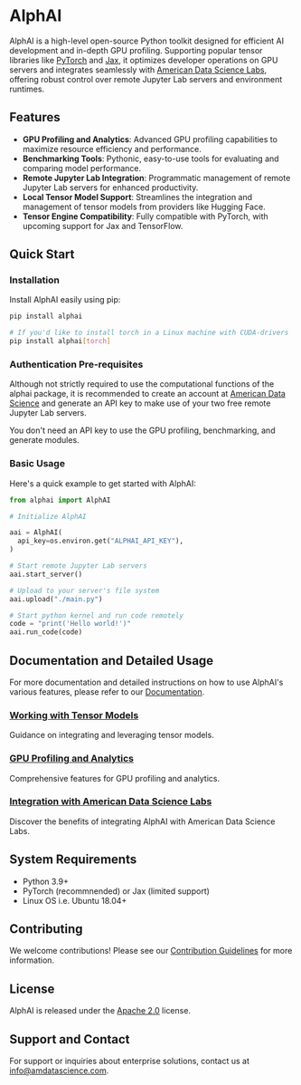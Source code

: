 # AlphAI

AlphAI is a high-level open-source Python toolkit designed for efficient AI development and in-depth GPU profiling. Supporting popular tensor libraries like [PyTorch](https://pytorch.org/get-started/locally/) and [Jax](https://github.com/google/jax), it optimizes developer operations on GPU servers and integrates seamlessly with [American Data Science Labs](https://dashboard.amdatascience.com), offering robust control over remote Jupyter Lab servers and environment runtimes.

## Features

- **GPU Profiling and Analytics**: Advanced GPU profiling capabilities to maximize resource efficiency and performance.
- **Benchmarking Tools**: Pythonic, easy-to-use tools for evaluating and comparing model performance.
- **Remote Jupyter Lab Integration**: Programmatic management of remote Jupyter Lab servers for enhanced productivity.
- **Local Tensor Model Support**: Streamlines the integration and management of tensor models from providers like Hugging Face.
- **Tensor Engine Compatibility**: Fully compatible with PyTorch, with upcoming support for Jax and TensorFlow.

## Quick Start

### Installation

Install AlphAI easily using pip:

```bash
pip install alphai

# If you'd like to install torch in a Linux machine with CUDA-drivers
pip install alphai[torch]
```

### Authentication Pre-requisites

Although not strictly required to use the computational functions of the alphai package, it is recommended to create an account at [American Data Science](https://dashboard.amdatascience.com) and generate an API key to make use of your two free remote Jupyter Lab servers.

You don't need an API key to use the GPU profiling, benchmarking, and generate modules.


### Basic Usage

Here's a quick example to get started with AlphAI:

```python
from alphai import AlphAI

# Initialize AlphAI

aai = AlphAI(
  api_key=os.environ.get("ALPHAI_API_KEY"),
)

# Start remote Jupyter Lab servers
aai.start_server()

# Upload to your server's file system 
aai.upload("./main.py")

# Start python kernel and run code remotely
code = "print('Hello world!')"
aai.run_code(code)

```

## Documentation and Detailed Usage

For more documentation and detailed instructions on how to use AlphAI's various features, please refer to our [Documentation](https://alphai.amdatascience.com).

### [Working with Tensor Models](https://alphai.amdatascience.com/americandatascience/alphai/models/hugging-face/)

Guidance on integrating and leveraging tensor models.

### [GPU Profiling and Analytics](https://alphai.amdatascience.com/americandatascience/alphai/gpu-profiling/)

Comprehensive features for GPU profiling and analytics.

### [Integration with American Data Science Labs](https://alphai.amdatascience.com/americandatascience/alphai/servers/)

Discover the benefits of integrating AlphAI with American Data Science Labs.

## System Requirements

- Python 3.9+
- PyTorch (recommnended) or Jax (limited support)
- Linux OS i.e. Ubuntu 18.04+

## Contributing

We welcome contributions! Please see our [Contribution Guidelines](https://github.com/americandatascience/alphai/README.md) for more information.

## License

AlphAI is released under the [Apache 2.0](https://github.com/americandatascience/alphai/LICENSE.txt) license.

## Support and Contact

For support or inquiries about enterprise solutions, contact us at [info@amdatascience.com](mailto:info@amdatascience.com).
